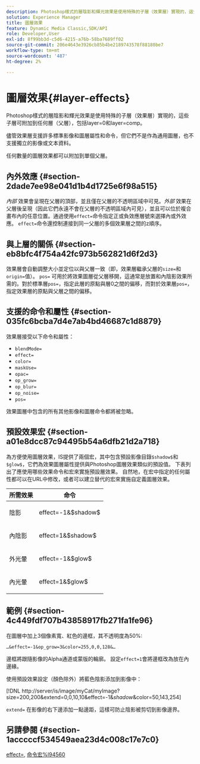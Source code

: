 ```yaml
---
description: Photoshop樣式的層陰影和輝光效果是使用特殊的子層（效果層）實現的，這些子層可附加到任何層（父層），包括layer=0和layer=comp。
solution: Experience Manager
title: 圖層效果
feature: Dynamic Media Classic,SDK/API
role: Developer,User
exl-id: 8f99bb3d-c5d6-4215-a76b-58ba7689ff02
source-git-commit: 206e4643e3926cb85b4be2189743578f88180be7
workflow-type: tm+mt
source-wordcount: '487'
ht-degree: 2%

---
```


# 圖層效果{#layer-effects}

Photoshop樣式的層陰影和輝光效果是使用特殊的子層（效果層）實現的，這些子層可附加到任何層（父層），包括layer=0和layer=comp。

儘管效果層支援許多標準影像和圖層屬性和命令，但它們不是作為通用圖層，也不支援獨立的影像或文本資料。

任何數量的圖層效果都可以附加到單個父層。

## 內外效應 {#section-2dade7ee98e041d1b4d1725e6f98a515}

*內部* 效果會呈現在父層的頂部，並且僅在父層的不透明區域中可見。*外部* 效果在父層後呈現（因此它們永遠不會在父層的不透明區域內可見），並且可以位於複合畫布內的任意位置。通過使用`effect=`命令指定正或負效應層號來選擇內或外效應。 `effect=`命令還控制連接到同一父層的多個效果層之間的z順序。

## 與上層的關係 {#section-eb8bfc4f754a42fc973b562821d6f2d3}

效果層會自動調整大小並定位以與父層一致（即，效果層繼承父層的`size=`和`origin=`值）。 `pos=` 可用於將效果圖層從父層移開，這通常是放置和內陰影效果所需的。對於標準層`pos=`，指定此層的原點與層0之間的偏移，而對於效果層`pos=`，指定效果層的原點與父層之間的偏移。

## 支援的命令和屬性 {#section-035fc6bcba7d4e7ab4bd46687c1d8879}

效果層接受以下命令和屬性：

* `blendMode=`
* `effect=`
* `color=`
* `maskUse=`
* `opac=`
* `op_grow=`
* `op_blur=`
* `op_noise=`
* `pos=`

效果圖層中包含的所有其他影像和圖層命令都將被忽略。

## 預設效果宏 {#section-a01e8dcc87c94495b54a6dfb21d2a718}

為方便使用圖層效果，IS提供了兩個宏，其中包含預設影像目錄`$shadow$`和`$glow$`，它們為效果圖層屬性提供與Photoshop圖層效果類似的預設值。 下表列出了應使用哪些效果命令和宏來實施預設層效果。 自然地，在宏中指定的任何屬性都可以在URL中修改，或者可以建立替代的宏來實施自定義圖層效果。

<table id="table_8089C41AD1F24223A58C7DD8F4DDF73C"> 
 <thead> 
  <tr> 
   <th class="entry"> <b> 所需效果</b> </th> 
   <th class="entry"> <b> 命令</b> </th> 
  </tr> 
 </thead>
 <tbody> 
  <tr> 
   <td> <p> 陰影 </p> </td> 
   <td> <p> <span class="codeph"> effect=-1&amp;$shadow$</span> </p> </td> 
  </tr> 
  <tr> 
   <td> <p> 內陰影 </p> </td> 
   <td> <p> <span class="codeph"> effect=1&amp;$shadow$</span> </p> </td> 
  </tr> 
  <tr> 
   <td> <p> 外光暈 </p> </td> 
   <td> <p> <span class="codeph"> effect=-1&amp;$glow$</span> </p> </td> 
  </tr> 
  <tr> 
   <td> <p> 內光暈 </p> </td> 
   <td> <p> <span class="codeph"> effect=1&amp;$glow$</span> </p> </td> 
  </tr> 
 </tbody> 
</table>

## 範例 {#section-4c449fdf707b43858917fb271fa1fe96}

在圖層中加上3個像素寬、紅色的邊框，其不透明度為50%:

`…&effect=-1&op_grow=3&color=255,0,0,128&…`

邊框將跟隨影像的Alpha通道或蒙版的輪廓。 設定`effect=1`會將邊框改為放在內邊緣。

使用預設效果設定（顏色除外）將藍色陰影添加到影像中：

[!DNL http://server/is/image/myCat/myImage?size=200,200&extend=0,0,10,10&effect=-1&$shadow$&color=50,143,254]

`extend=` 在影像的右下邊添加一點邊距，這樣可防止陰影被剪切到影像邊界。

## 另請參閱 {#section-1acccccf534549aea23d4c008c17e7c0}

[effect=](../../../../../is-api/http-ref/image-serving-api-ref/c-http-protocol-reference/c-command-reference/r-effect.md#reference-b1296c4afed047fb921bbc1e33752135), [命令宏%l94560](../../../../../is-api/http-ref/image-serving-api-ref/c-http-protocol-reference/c-syntax-and-features/r-is-http-command-macros.md#reference-ea2a9571c65a46da83eca27d0013cbf9)
